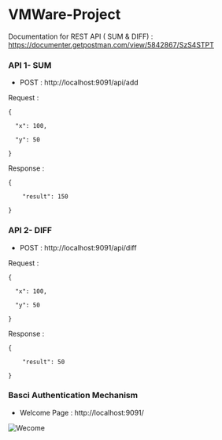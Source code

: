 # VMWare-Project

Documentation for REST API ( SUM & DIFF) :  https://documenter.getpostman.com/view/5842867/SzS4STPT

### API 1- SUM

- POST : http://localhost:9091/api/add

Request :

    {

      "x": 100,

      "y": 50

    }


Response :

    {

        "result": 150

    }

### API 2- DIFF

- POST : http://localhost:9091/api/diff

Request :

    {

      "x": 100,

      "y": 50

    }

Response :

    {

        "result": 50

    }
    

### Basci Authentication Mechanism

- Welcome Page : http://localhost:9091/

![Wecome](https://user-images.githubusercontent.com/62286636/76852808-25535480-6872-11ea-8510-ed0683698540.PNG)
